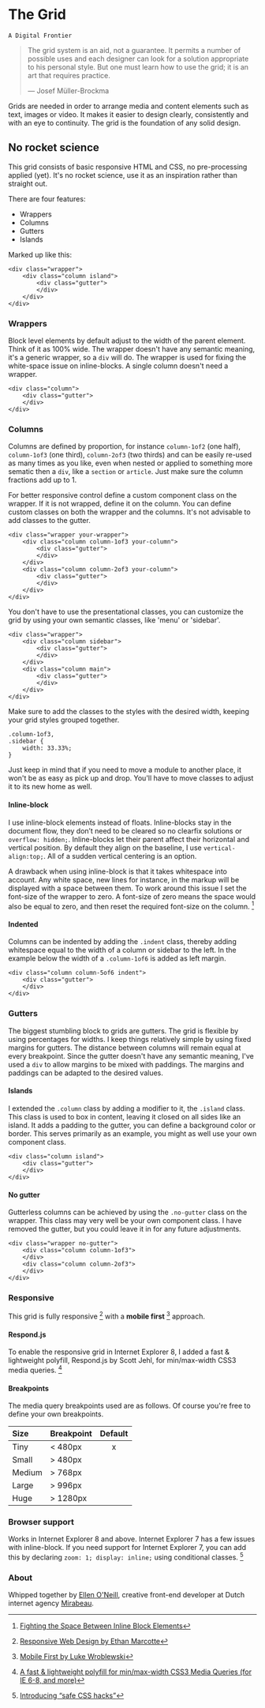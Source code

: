 # The Grid
`A Digital Frontier`

> The grid system is an aid, not a guarantee. It permits a number of possible uses and each designer can look for a solution appropriate to his personal style. But one must learn how to use the grid; it is an art that requires practice.
>
> — Josef Müller-Brockma

Grids are needed in order to arrange media and content elements such as text, images or video. It makes it easier to design clearly, consistently and with an eye to continuity. The grid is the foundation of any solid design.

## No rocket science
This grid consists of basic responsive HTML and CSS, no pre-processing applied (yet). It's no rocket science, use it as an inspiration rather than straight out.

There are four features:

- Wrappers
- Columns
- Gutters
- Islands

Marked up like this:

	<div class="wrapper">
		<div class="column island">
			<div class="gutter">
			</div>
		</div>
	</div>

### Wrappers
Block level elements by default adjust to the width of the parent element. Think of it as 100% wide. The wrapper doesn't have any semantic meaning, it's a generic wrapper, so a `div` will do. The wrapper is used for fixing the white-space issue on inline-blocks. A single column doesn't need a wrapper.

	<div class="column">
		<div class="gutter">
		</div>
	</div>

### Columns
Columns are defined by proportion, for instance `column-1of2` (one half), `column-1of3` (one third), `column-2of3` (two thirds) and can be easily re-used as many times as you like, even when nested or applied to something more sematic then a `div`, like a `section` or `article`. Just make sure the column fractions add up to 1.

For better responsive control define a custom component class on the wrapper. If it is not wrapped, define it on the column. You can define custom classes on both the wrapper and the columns. It's not advisable to add classes to the gutter.

	<div class="wrapper your-wrapper">
		<div class="column column-1of3 your-column">
			<div class="gutter">
			</div>
		</div>
		<div class="column column-2of3 your-column">
			<div class="gutter">
			</div>
		</div>
	</div>	
	
You don't have to use the presentational classes, you can customize the grid by using your own semantic classes, like 'menu' or 'sidebar'.

	<div class="wrapper">
		<div class="column sidebar">
			<div class="gutter">
			</div>
		</div>
		<div class="column main">
			<div class="gutter">
			</div>
		</div>
	</div>

Make sure to add the classes to the styles with the desired width, keeping your grid styles grouped together.

	.column-1of3,
	.sidebar {
		width: 33.33%;
	}

Just keep in mind that if you need to move a module to another place, it won't be as easy as pick up and drop. You'll have to move classes to adjust it to its new home as well.

#### Inline-block
I use inline-block elements instead of floats. Inline-blocks stay in the document flow, they don’t need to be cleared so no clearfix solutions or `overflow: hidden;`. Inline-blocks let their parent affect their horizontal and vertical position. By default they align on the baseline, I use `vertical-align:top;`. All of a sudden vertical centering is an option.

A drawback when using inline-block is that it takes whitespace into account. Any white space, new lines for instance, in the markup will be displayed with a space between them. To work around this issue I set the font-size of the wrapper to zero. A font-size of zero means the space would also be equal to zero, and then reset the required font-size on the column. [^1]

[^1]: [Fighting the Space Between Inline Block Elements](http://css-tricks.com/fighting-the-space-between-inline-block-elements/)

#### Indented
Columns can be indented by adding the `.indent` class, thereby adding whitespace equal to the width of a column or sidebar to the left. In the example below the width of a `.column-1of6` is added as left margin.

	<div class="column column-5of6 indent">
		<div class="gutter">
		</div>
	</div>

### Gutters
The biggest stumbling block to grids are gutters. The grid is flexible by using percentages for widths. I keep things relatively simple by using fixed margins for gutters. The distance between columns will remain equal at every breakpoint. Since the gutter doesn't have any semantic meaning, I've used a `div` to allow margins to be mixed with paddings. The margins and paddings can be adapted to the desired values.

#### Islands
I extended the `.column` class by adding a modifier to it, the `.island` class. This class is used to box in content, leaving it closed on all sides like an island. It adds a padding to the gutter, you can define a background color or border. This serves primarily as an example, you might as well use your own component class.

	<div class="column island">
		<div class="gutter">
		</div>
	</div>

#### No gutter
Gutterless columns can be achieved by using the `.no-gutter` class on the wrapper. This class may very well be your own component class. I have removed the gutter, but you could leave it in for any future adjustments.

	<div class="wrapper no-gutter">
		<div class="column column-1of3">		
		</div>
		<div class="column column-2of3">
		</div>
	</div>

### Responsive
This grid is fully responsive [^2] with a __mobile first__ [^3] approach. 

[^2]: [Responsive Web Design by Ethan Marcotte](http://www.abookapart.com/products/responsive-web-design)  
[^3]: [Mobile First by Luke Wroblewski](http://www.abookapart.com/products/mobile-first)

#### Respond.js
To enable the responsive grid in Internet Explorer 8, I added a fast & lightweight polyfill, Respond.js by Scott Jehl, for min/max-width CSS3 media queries. [^4]

[^4]: [A fast & lightweight polyfill for min/max-width CSS3 Media Queries (for IE 6-8, and more)](https://github.com/scottjehl/Respond) 

#### Breakpoints
The media query breakpoints used are as follows. Of course you're free to define your own breakpoints.

Size   | Breakpoint | Default
:----- | :--------- | :-----:
Tiny   | < 480px    | x
Small  | > 480px    | 
Medium | > 768px    | 
Large  | > 996px    | 
Huge   | > 1280px   | 

### Browser support
Works in Internet Explorer 8 and above. Internet Explorer 7 has a few issues with inline-block. If you need support for Internet Explorer 7, you can add this by declar­ing `zoom: 1; display: inline;` using conditional classes. [^5]

[^5]: [Introducing “safe CSS hacks”](http://mathiasbynens.be/notes/safe-css-hacks)

### About
Whipped together by [Ellen O'Neill](http://twitter.com/eliun), creative front-end developer at Dutch internet agency [Mirabeau](http://www.mirabeau.nl).
